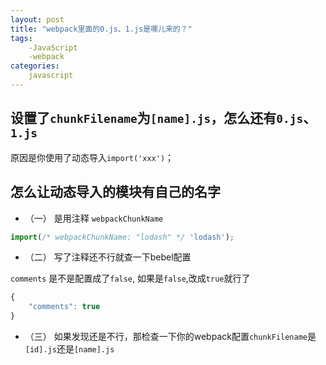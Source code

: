 ```yaml
---
layout: post
title: "webpack里面的0.js、1.js是哪儿来的？"
tags:
    -JavaScript
    -webpack
categories:
    javascript
---
```


## 设置了`chunkFilename`为`[name].js`，怎么还有`0.js`、`1.js`
原因是你使用了动态导入`import('xxx')`；

## 怎么让动态导入的模块有自己的名字
- （一） 是用注释 `webpackChunkName`

```js
import(/* webpackChunkName: "lodash" */ 'lodash');
```

- （二） 写了注释还不行就查一下bebel配置

`comments` 是不是配置成了`false`, 如果是`false`,改成`true`就行了
```js
{
    "comments": true
}
```

- （三） 如果发现还是不行，那检查一下你的webpack配置`chunkFilename`是`[id].js`还是`[name].js`